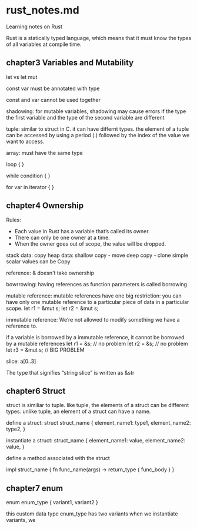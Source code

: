 # rust_notes.md
Learning notes on Rust

Rust is a statically typed language, which means that it must know the types of all variables at compile time.

## chapter3 Variables and Mutability

let vs let mut

const var must be annotated with type

const and var cannot be used together

shadowing: for mutable variables, shadowing may cause errors if the type the first variable and the type of the second variable are different

tuple: similar to struct in C. it can have differnt types. the element of a tuple can be accessed by using a period (.) followed by the index of the value we want to access.

array: must have the same type

loop {
}

while condition {
}

for var in iterator {
}

## chapter4 Ownership
Rules:
- Each value in Rust has a variable that’s called its owner.
- There can only be one owner at a time.
- When the owner goes out of scope, the value will be dropped.

stack data: copy
heap data: shallow copy - move
deep copy - clone
simple scalar values can be Copy

reference: & doesn't take ownership

bowrrowing: having references as function parameters is called borrowing

mutable reference: mutable references have one big restriction: you can have only one mutable reference to a particular piece of data in a particular scope.
let r1 = &mut s;
let r2 = &mut s;

immutable reference: We’re not allowed to modify something we have a reference to.

if a variable is borrowed by a immutable reference, it cannot be borrowed by a mutable references
let r1 = &s; // no problem
let r2 = &s; // no problem
let r3 = &mut s; // BIG PROBLEM

slice: a[0..3]

The type that signifies “string slice” is written as &str

## chapter6 Struct

struct is similiar to tuple. like tuple, the elements of a struct can be different types.
unlike tuple, an element of a struct can have a name.

define a struct:
struct struct_name {
  element_name1: type1,
  element_name2: type2,
}

instantiate a struct:
struct_name {
  element_name1: value,
  element_name2: value,
}

define a method associated with the struct

impl struct_name {
  fn func_name(args) -> return_type {
    func_body
  }
}


## chapter7 enum

enum enum_type {
  variant1,
  variant2
}

this custom data type enum_type has two variants
when we instantiate variants, we 
